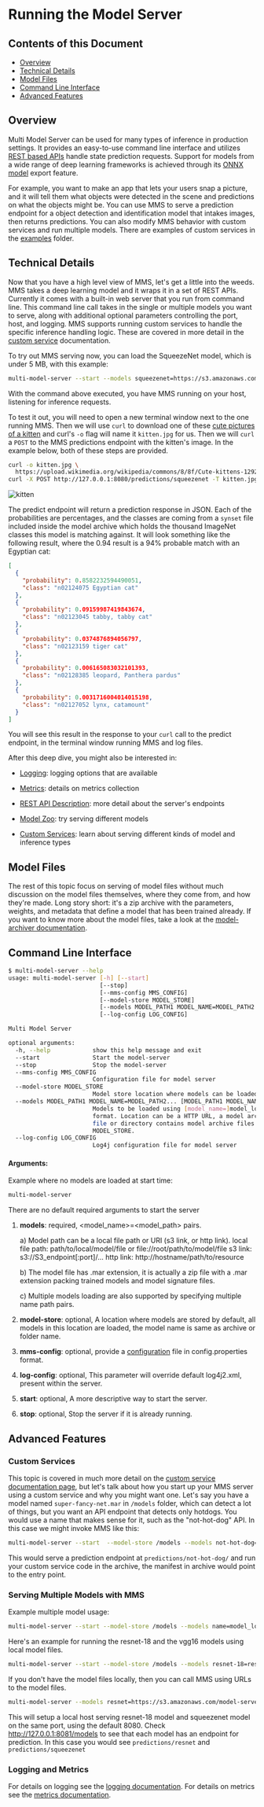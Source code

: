 # Running the Model Server

## Contents of this Document
* [Overview](#overview)
* [Technical Details](#technical-details)
* [Model Files](#model-files)
* [Command Line Interface](#command-line-interface)
* [Advanced Features](#advanced-features)

## Overview

Multi Model Server can be used for many types of inference in production settings. It provides an easy-to-use command line interface and utilizes  [REST based APIs](rest_api.md) handle state prediction requests. Support for models from a wide range of deep learning frameworks is achieved through its [ONNX model](https://onnx.ai) export feature.

For example, you want to make an app that lets your users snap a picture, and it will tell them what objects were detected in the scene and predictions on what the objects might be. You can use MMS to serve a prediction endpoint for a object detection and identification model that intakes images, then returns predictions. You can also modify MMS behavior with custom services and run multiple models. There are examples of custom services in the [examples](../examples) folder.

## Technical Details

Now that you have a high level view of MMS, let's get a little into the weeds. MMS takes a deep learning model and it wraps it in a set of REST APIs. Currently it comes with a built-in web server that you run from command line. This command line call takes in the single or multiple models you want to serve, along with additional optional parameters controlling the port, host, and logging. MMS supports running custom services to handle the specific inference handling logic. These are covered in more detail in the [custom service](custom_service.md) documentation.

To try out MMS serving now, you can load the SqueezeNet model, which is under 5 MB, with this example:

```bash
multi-model-server --start --models squeezenet=https://s3.amazonaws.com/model-server/model_archive_1.0/squeezenet_v1.1.mar
```

With the command above executed, you have MMS running on your host, listening for inference requests.

To test it out, you will need to open a new terminal window next to the one running MMS. Then we will use `curl` to download one of these [cute pictures of a kitten](https://www.google.com/search?q=cute+kitten&tbm=isch&hl=en&cr=&safe=images) and curl's `-o` flag will name it `kitten.jpg` for us. Then we will `curl` a `POST` to the MMS predictions endpoint with the kitten's image. In the example below, both of these steps are provided.

```bash
curl -o kitten.jpg \
  https://upload.wikimedia.org/wikipedia/commons/8/8f/Cute-kittens-12929201-1600-1200.jpg
curl -X POST http://127.0.0.1:8080/predictions/squeezenet -T kitten.jpg
```

![kitten](https://upload.wikimedia.org/wikipedia/commons/8/8f/Cute-kittens-12929201-1600-1200.jpg)

The predict endpoint will return a prediction response in JSON. Each of the probabilities are percentages, and the classes are coming from a `synset` file included inside the model archive which holds the thousand ImageNet classes this model is matching against. It will look something like the following result, where the 0.94 result is a 94% probable match with an Egyptian cat:


```json
[
  {
    "probability": 0.8582232594490051,
    "class": "n02124075 Egyptian cat"
  },
  {
    "probability": 0.09159987419843674,
    "class": "n02123045 tabby, tabby cat"
  },
  {
    "probability": 0.0374876894056797,
    "class": "n02123159 tiger cat"
  },
  {
    "probability": 0.006165083032101393,
    "class": "n02128385 leopard, Panthera pardus"
  },
  {
    "probability": 0.0031716004014015198,
    "class": "n02127052 lynx, catamount"
  }
]
```
You will see this result in the response to your `curl` call to the predict endpoint, in the terminal window running MMS and log files.

After this deep dive, you might also be interested in:
* [Logging](logging.md): logging options that are available

* [Metrics](metrics.md): details on metrics collection 

* [REST API Description](rest_api.md): more detail about the server's endpoints

* [Model Zoo](model_zoo.md): try serving different models

* [Custom Services](custom_service.md): learn about serving different kinds of model and inference types


## Model Files

The rest of this topic focus on serving of model files without much discussion on the model files themselves, where they come from, and how they're made. Long story short: it's a zip archive with the parameters, weights, and metadata that define a model that has been trained already. If you want to know more about the model files, take a look at the [model-archiver documentation](../model-archiver/README.md).

## Command Line Interface

```bash
$ multi-model-server --help
usage: multi-model-server [-h] [--start]
                          [--stop]
                          [--mms-config MMS_CONFIG]
                          [--model-store MODEL_STORE]
                          [--models MODEL_PATH1 MODEL_NAME=MODEL_PATH2... [MODEL_PATH1 MODEL_NAME=MODEL_PATH2... ...]]
                          [--log-config LOG_CONFIG]

Multi Model Server

optional arguments:
  -h, --help            show this help message and exit
  --start               Start the model-server
  --stop                Stop the model-server
  --mms-config MMS_CONFIG
                        Configuration file for model server
  --model-store MODEL_STORE
                        Model store location where models can be loaded
  --models MODEL_PATH1 MODEL_NAME=MODEL_PATH2... [MODEL_PATH1 MODEL_NAME=MODEL_PATH2... ...]
                        Models to be loaded using [model_name=]model_location
                        format. Location can be a HTTP URL, a model archive
                        file or directory contains model archive files in
                        MODEL_STORE.
  --log-config LOG_CONFIG
                        Log4j configuration file for model server
```

#### Arguments:
Example where no models are loaded at start time:

```bash
multi-model-server
```

There are no default required arguments to start the server

1. **models**: required, <model_name>=<model_path> pairs.

    a) Model path can be a local file path or URI (s3 link, or http link).
        local file path: path/to/local/model/file or file://root/path/to/model/file
        s3 link: s3://S3_endpoint[:port]/...
        http link: http://hostname/path/to/resource

    b) The model file has .mar extension, it is actually a zip file with a .mar extension packing trained models and model signature files. 

    c) Multiple models loading are also supported by specifying multiple name path pairs.
1. **model-store**: optional, A location where models are stored by default, all models in this location are loaded, the model name is same as archive or folder name.
1. **mms-config**: optional, provide a [configuration](configuration.md) file in config.properties format.
1. **log-config**: optional, This parameter will override default log4j2.xml, present within the server.
1. **start**: optional, A more descriptive way to start the server.
1. **stop**: optional, Stop the server if it is already running.

## Advanced Features

### Custom Services

This topic is covered in much more detail on the [custom service documentation page](custom_service.md), but let's talk about how you start up your MMS server using a custom service and why you might want one.
Let's say you have a model named `super-fancy-net.mar` in `/models` folder, which can detect a lot of things, but you want an API endpoint that detects only hotdogs. You would use a name that makes sense for it, such as the "not-hot-dog" API. In this case we might invoke MMS like this:

```bash
multi-model-server --start  --model-store /models --models not-hot-dog=super-fancy-net.mar
```

This would serve a prediction endpoint at `predictions/not-hot-dog/` and run your custom service code in the archive, the manifest in archive would point to the entry point.

### Serving Multiple Models with MMS

Example multiple model usage:

```bash
multi-model-server --start --model-store /models --models name=model_location name2=model_location2
```

Here's an example for running the resnet-18 and the vgg16 models using local model files.

```bash
multi-model-server --start --model-store /models --models resnet-18=resnet-18.mar squeezenet=squeezenet_v1.1.mar
```

If you don't have the model files locally, then you can call MMS using URLs to the model files.

```bash
multi-model-server --models resnet=https://s3.amazonaws.com/model-server/model_archive_1.0/resnet-18.mar squeezenet=https://s3.amazonaws.com/model-server/model_archive_1.0/squeezenet_v1.1.mar
```

This will setup a local host serving resnet-18 model and squeezenet model on the same port, using the default 8080. Check http://127.0.0.1:8081/models to see that each model has an endpoint for prediction. In this case you would see `predictions/resnet` and `predictions/squeezenet`


### Logging and Metrics

For details on logging see the [logging documentation](logging.md). For details on metrics see the [metrics documentation](metrics.md).


